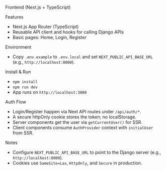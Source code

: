 Frontend (Next.js + TypeScript)

Features
- Next.js App Router (TypeScript)
- Reusable API client and hooks for calling Django APIs
- Basic pages: Home, Login, Register

Environment
- Copy `.env.example` to `.env.local` and set `NEXT_PUBLIC_API_BASE_URL` (e.g., `http://localhost:8000`).

Install & Run
- `npm install`
- `npm run dev`
- App runs on `http://localhost:3000`

Auth Flow
- Login/Register happen via Next API routes under `/api/auth/*`.
- A secure httpOnly cookie stores the token; no localStorage.
- Server components get the user via `getCurrentUser()` for SSR.
- Client components consume `AuthProvider` context with `initialUser` from SSR.

Notes
- Configure `NEXT_PUBLIC_API_BASE_URL` to point to the Django server (e.g., `http://localhost:8000`).
- Cookies use `SameSite=Lax`, `HttpOnly`, and `Secure` in production.
